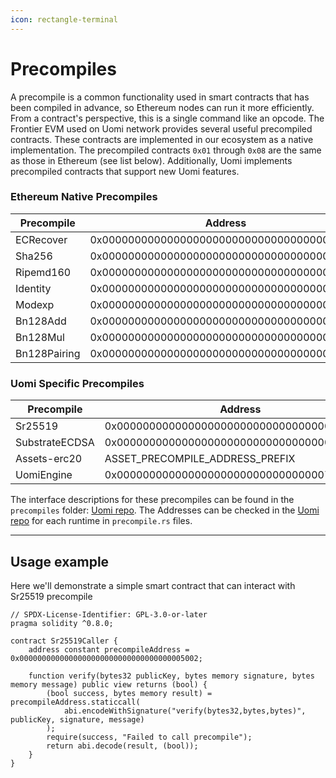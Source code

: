 ```yaml
---
icon: rectangle-terminal
---
```


# Precompiles

A precompile is a common functionality used in smart contracts that has been compiled in advance, so Ethereum nodes can run it more efficiently. From a contract's perspective, this is a single command like an opcode. The Frontier EVM used on Uomi network provides several useful precompiled contracts. These contracts are implemented in our ecosystem as a native implementation. The precompiled contracts `0x01` through `0x08` are the same as those in Ethereum (see list below). Additionally, Uomi implements precompiled contracts that support new Uomi features.

### Ethereum Native Precompiles <a href="#ethereum-native-precompiles" id="ethereum-native-precompiles"></a>

<table><thead><tr><th width="150">Precompile</th><th>Address</th></tr></thead><tbody><tr><td>ECRecover</td><td>0x0000000000000000000000000000000000000001</td></tr><tr><td>Sha256</td><td>0x0000000000000000000000000000000000000002</td></tr><tr><td>Ripemd160</td><td>0x0000000000000000000000000000000000000003</td></tr><tr><td>Identity</td><td>0x0000000000000000000000000000000000000004</td></tr><tr><td>Modexp</td><td>0x0000000000000000000000000000000000000005</td></tr><tr><td>Bn128Add</td><td>0x0000000000000000000000000000000000000006</td></tr><tr><td>Bn128Mul</td><td>0x0000000000000000000000000000000000000007</td></tr><tr><td>Bn128Pairing</td><td>0x0000000000000000000000000000000000000008</td></tr></tbody></table>

### Uomi Specific Precompiles <a href="#astar-specific-precompiles" id="astar-specific-precompiles"></a>

<table><thead><tr><th width="177">Precompile</th><th>Address</th></tr></thead><tbody><tr><td>Sr25519</td><td>0x0000000000000000000000000000000000005002</td></tr><tr><td>SubstrateECDSA</td><td>0x0000000000000000000000000000000000005003</td></tr><tr><td>Assets-erc20</td><td>ASSET_PRECOMPILE_ADDRESS_PREFIX</td></tr><tr><td>UomiEngine</td><td>0x00000000000000000000000000000000756f6D69</td></tr></tbody></table>

The interface descriptions for these precompiles can be found in the `precompiles` folder:  [Uomi repo](https://github.com/Uomi-network/uomi-node). The Addresses can be checked in the [Uomi repo](https://github.com/Uomi-network/uomi-node) for each runtime in `precompile.rs` files.

***

## Usage example

Here we'll demonstrate a simple smart contract that can interact with Sr25519 precompile

```solidity
// SPDX-License-Identifier: GPL-3.0-or-later
pragma solidity ^0.8.0;

contract Sr25519Caller {
    address constant precompileAddress = 0x0000000000000000000000000000000000005002;

    function verify(bytes32 publicKey, bytes memory signature, bytes memory message) public view returns (bool) {
        (bool success, bytes memory result) = precompileAddress.staticcall(
            abi.encodeWithSignature("verify(bytes32,bytes,bytes)", publicKey, signature, message)
        );
        require(success, "Failed to call precompile");
        return abi.decode(result, (bool));
    }
}
```
